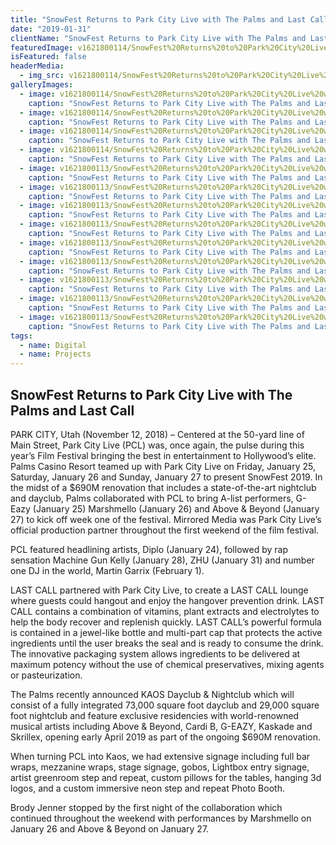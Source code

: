 ```yaml
---
title: "SnowFest Returns to Park City Live with The Palms and Last Call"
date: "2019-01-31"
clientName: "SnowFest Returns to Park City Live with The Palms and Last Call"
featuredImage: v1621800114/SnowFest%20Returns%20to%20Park%20City%20Live%20with%20The%20Palms%20and%20Last%20Call/BLB25161_kwrejn.jpg
isFeatured: false
headerMedia:
  - img_src: v1621800114/SnowFest%20Returns%20to%20Park%20City%20Live%20with%20The%20Palms%20and%20Last%20Call/BLB25161_kwrejn.jpg
galleryImages:
  - image: v1621800114/SnowFest%20Returns%20to%20Park%20City%20Live%20with%20The%20Palms%20and%20Last%20Call/BLB25003_q0o3zz.jpg
    caption: "SnowFest Returns to Park City Live with The Palms and Last Call"
  - image: v1621800114/SnowFest%20Returns%20to%20Park%20City%20Live%20with%20The%20Palms%20and%20Last%20Call/BLB14280_xogi3s.jpg
    caption: "SnowFest Returns to Park City Live with The Palms and Last Call"
  - image: v1621800114/SnowFest%20Returns%20to%20Park%20City%20Live%20with%20The%20Palms%20and%20Last%20Call/BLB24921_otniyi.jpg
    caption: "SnowFest Returns to Park City Live with The Palms and Last Call"
  - image: v1621800114/SnowFest%20Returns%20to%20Park%20City%20Live%20with%20The%20Palms%20and%20Last%20Call/BLB14176_bpfs0w.jpg
    caption: "SnowFest Returns to Park City Live with The Palms and Last Call"
  - image: v1621800113/SnowFest%20Returns%20to%20Park%20City%20Live%20with%20The%20Palms%20and%20Last%20Call/BLB25186_imyqtb.jpg
    caption: "SnowFest Returns to Park City Live with The Palms and Last Call"
  - image: v1621800113/SnowFest%20Returns%20to%20Park%20City%20Live%20with%20The%20Palms%20and%20Last%20Call/BLB25382_w7cfsa.jpg
    caption: "SnowFest Returns to Park City Live with The Palms and Last Call"
  - image: v1621800113/SnowFest%20Returns%20to%20Park%20City%20Live%20with%20The%20Palms%20and%20Last%20Call/BLB26594_ejlbhn.jpg
    caption: "SnowFest Returns to Park City Live with The Palms and Last Call"
  - image: v1621800113/SnowFest%20Returns%20to%20Park%20City%20Live%20with%20The%20Palms%20and%20Last%20Call/BLB25608_xcliko.jpg
    caption: "SnowFest Returns to Park City Live with The Palms and Last Call"
  - image: v1621800113/SnowFest%20Returns%20to%20Park%20City%20Live%20with%20The%20Palms%20and%20Last%20Call/BLB26797_tlbafr.jpg
    caption: "SnowFest Returns to Park City Live with The Palms and Last Call"
  - image: v1621800113/SnowFest%20Returns%20to%20Park%20City%20Live%20with%20The%20Palms%20and%20Last%20Call/BLB26623_xrundn.jpg
    caption: "SnowFest Returns to Park City Live with The Palms and Last Call"
  - image: v1621800113/SnowFest%20Returns%20to%20Park%20City%20Live%20with%20The%20Palms%20and%20Last%20Call/PCL_hpy7ks.jpg
    caption: "SnowFest Returns to Park City Live with The Palms and Last Call"
  - image: v1621800113/SnowFest%20Returns%20to%20Park%20City%20Live%20with%20The%20Palms%20and%20Last%20Call/BLB26682_kormsd.jpg
    caption: "SnowFest Returns to Park City Live with The Palms and Last Call"
  - image: v1621800113/SnowFest%20Returns%20to%20Park%20City%20Live%20with%20The%20Palms%20and%20Last%20Call/BLB26858_euusho.jpg
    caption: "SnowFest Returns to Park City Live with The Palms and Last Call"
tags:
  - name: Digital
  - name: Projects
---
```


## SnowFest Returns to Park City Live with The Palms and Last Call

PARK CITY, Utah (November 12, 2018) – Centered at the 50-yard line of Main Street, Park City Live (PCL) was, once again, the pulse during this year’s Film Festival bringing the best in entertainment to Hollywood’s elite. Palms Casino Resort teamed up with Park City Live on Friday, January 25, Saturday, January 26 and Sunday, January 27 to present SnowFest 2019. In the midst of a $690M renovation that includes a state-of-the-art nightclub and dayclub, Palms collaborated with PCL to bring A-list performers, G-Eazy (January 25) Marshmello (January 26) and Above & Beyond (January 27) to kick off week one of the festival. Mirrored Media was Park City Live’s official production partner throughout the first weekend of the film festival.

PCL featured headlining artists, Diplo (January 24), followed by rap sensation Machine Gun Kelly (January 28), ZHU (January 31) and number one DJ in the world, Martin Garrix (February 1).

LAST CALL partnered with Park City Live, to create a LAST CALL lounge where guests could hangout and enjoy the hangover prevention drink. LAST CALL contains a combination of vitamins, plant extracts and electrolytes to help the body recover and replenish quickly. LAST CALL’s powerful formula is contained in a jewel-like bottle and multi-part cap that protects the active ingredients until the user breaks the seal and is ready to consume the drink. The innovative packaging system allows ingredients to be delivered at maximum potency without the use of chemical preservatives, mixing agents or pasteurization.

The Palms recently announced KAOS Dayclub & Nightclub which will consist of a fully integrated 73,000 square foot dayclub and 29,000 square foot nightclub and feature exclusive residencies with world-renowned musical artists including Above & Beyond, Cardi B, G-EAZY, Kaskade and Skrillex, opening early April 2019 as part of the ongoing $690M renovation.

When turning PCL into Kaos, we had extensive signage including full bar wraps, mezzanine wraps, stage signage, gobos, Lightbox entry signage, artist greenroom step and repeat, custom pillows for the tables, hanging 3d logos, and a custom immersive neon step and repeat Photo Booth.

Brody Jenner stopped by the first night of the collaboration which continued throughout the weekend with performances by Marshmello on January 26 and Above & Beyond on January 27.